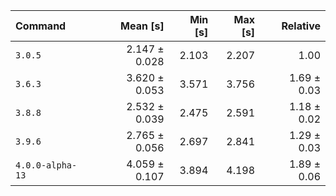 | Command | Mean [s] | Min [s] | Max [s] | Relative |
|:---|---:|---:|---:|---:|
| `3.0.5` | 2.147 ± 0.028 | 2.103 | 2.207 | 1.00 |
| `3.6.3` | 3.620 ± 0.053 | 3.571 | 3.756 | 1.69 ± 0.03 |
| `3.8.8` | 2.532 ± 0.039 | 2.475 | 2.591 | 1.18 ± 0.02 |
| `3.9.6` | 2.765 ± 0.056 | 2.697 | 2.841 | 1.29 ± 0.03 |
| `4.0.0-alpha-13` | 4.059 ± 0.107 | 3.894 | 4.198 | 1.89 ± 0.06 |
